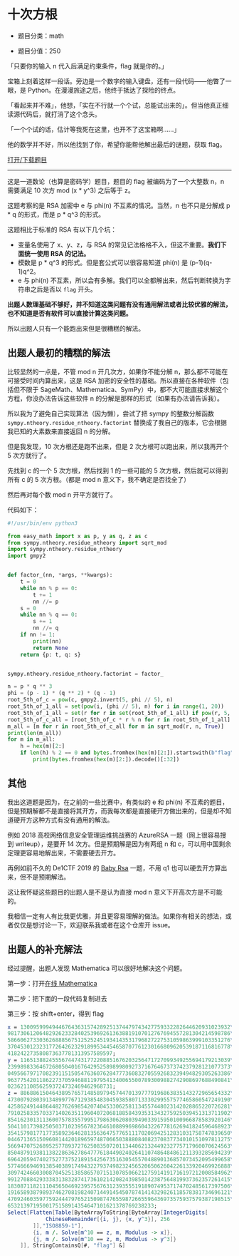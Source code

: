 # 十次方根

- 题目分类：math

- 题目分值：250

「只要你的输入 n 代入后满足约束条件，flag 就是你的。」

宝箱上刻着这样一段话。旁边是一个数字的输入键盘，还有一段代码——他瞥了一眼，是 Python。在漫漫旅途之后，他终于抵达了探险的终点。

「看起来并不难」，他想，「实在不行就一个个试，总能试出来的」。但当他真正细读源代码后，就打消了这个念头。

「一个个试的话，估计等我死在这里，也开不了这宝箱啊……」

他的数学并不好，所以他找到了你，希望你能帮他解出最后的谜题，获取 flag。

[打开/下载题目](src/easy_math.py)

---

这是一道数论（也算是密码学）题目，题目的 flag 被编码为了一个大整数 n，n 需要满足 10 次方 mod (x * y^3) 之后等于 z。

这题考察的是 RSA 加密中 e 与 phi(n) 不互素的情况。当然，n 也不只是分解成 p * q 的形式，而是 p * q^3 的形式。

这题相比于标准的 RSA 有以下几个坑：

- 变量名使用了 x、y、z，与 RSA 的常见记法格格不入，但这不重要。**我们下面统一使用 RSA 的记法。**
- 模数是 p * q^3 的形式。但是套公式可以很容易知道 phi(n) 是 (p-1)(q-1)q^2。
- e 与 phi(n) 不互素，所以会有多解。我们可以全都解出来，然后判断转换为字符串之后是否以 `flag` 开头。

**出题人数理基础不够好，并不知道这类问题有没有通用解法或者比较优雅的解法，也不知道是否有软件可以直接计算这类问题。**

所以出题人只有一个能跑出来但是很糟糕的解法。

## 出题人最初的糟糕的解法

比较显然的一点是，不管 mod n 开几次方，如果你不能分解 n，那么都不可能在可接受时间内算出来，这是 RSA 加密的安全性的基础。所以直接在各种软件（包括但不限于 SageMath、Mathematica、SymPy）中，都不大可能直接求解这个方程，你没办法告诉这些软件 n 的分解是那样的形式（如果有办法请告诉我）。

所以我为了避免自己实现算法（因为懒），尝试了把 sympy 的整数分解函数 `sympy.ntheory.residue_ntheory.factorint` 替换成了我自己的版本，它会根据我已知的大素数来直接返回 n 的分解。

但是我发现，10 次方根还是跑不出来，但是 2 次方根可以跑出来，所以我再开个 5 次方就行了。

先找到 c 的一个 5 次方根，然后找到 1 的一些可能的 5 次方根，然后就可以得到所有 c 的 5 次方根。（都是 mod n 意义下，我不确定是否找全了）

然后再对每个数 mod n 开平方就行了。

代码如下：

```python
#!/usr/bin/env python3

from easy_math import x as p, y as q, z as c
from sympy.ntheory.residue_ntheory import sqrt_mod
import sympy.ntheory.residue_ntheory
import gmpy2


def factor_(nn, *args, **kwargs):
    t = 0
    while nn % p == 0:
        t += 1
        nn //= p
    s = 0
    while nn % q == 0:
        s += 1
        nn //= q
    if nn != 1:
        print(nn)
        return None
    return {p: t, q: s}


sympy.ntheory.residue_ntheory.factorint = factor_

n = p * q ** 3
phi = (p - 1) * (q ** 2) * (q - 1)
root_5th_of_c = pow(c, gmpy2.invert(5, phi // 5), n)
root_5th_of_1_all = set(pow(i, (phi // 5), n) for i in range(1, 20))
root_5th_of_1_all = set(r for r in set(root_5th_of_1_all) if pow(r, 5, n) == 1)
root_5th_of_c_all = [root_5th_of_c * r % n for r in root_5th_of_1_all]
m_all = [m for r in root_5th_of_c_all for m in sqrt_mod(r, n, True)]
print(len(m_all))
for m in m_all:
    h = hex(m)[2:]
    if len(h) % 2 == 0 and bytes.fromhex(hex(m)[2:]).startswith(b"flag"):
        print(bytes.fromhex(hex(m)[2:]).decode()[:32])
```

## 其他

我出这道题是因为，在之前的一些比赛中，有类似的 e 和 phi(n) 不互素的题目，但是预期解都不是直接将其开方，而我每次都是直接硬开方做出来的，但是却不知道硬开方这种方式有没有通用的解法。

例如 2018 高校网络信息安全管理运维挑战赛的 AzureRSA 一题（网上很容易搜到 writeup），是要开 14 次方。但是预期解是因为有两组 n 和 c，可以用中国剩余定理更容易地解出来，不需要硬去开方。

再例如前不久的 De1CTF 2019 的 [Baby Rsa](https://github.com/De1ta-team/De1CTF2019/tree/master/writeup/crypto/Baby%20Rsa) 一题，不用 q1 也可以硬去开方算出来，但不是预期解法。

这让我怀疑这些题目的出题人是不是认为直接 mod n 意义下开高次方是不可能的。

我相信一定有人有比我更优雅，并且更容易理解的做法。如果你有相关的想法，或者仅仅是想讨论一下，欢迎联系我或者在这个仓库开 issue。

## 出题人的补充解法

经过提醒，出题人发现 Mathematica 可以很好地解决这个问题。

第一步：打开[在线 Mathematica](http://develop.open.wolframcloud.com/app/view/newNotebook?ext=nb)

第二步：把下面的一段代码复制进去

第三步：按 shift+enter，得到 flag

```mathematica
x = 130095999494467643631574289251374479743427759332282644620931023932\
9817306120648292623328402539692613638819107012767694557281304214598786\
5866062733036268885675125252451934143531796827227531059863999103351276\
3704530123231772642623291899534454658707761230166809620539187116816778\
418242273580873637781313957589597;
y = 116513882455567447431772208851676203256471727099349255694179213039\
2399898336467268050401676429525898998092737167646737374237928121077373\
0495667971708239115150547636076284777360832705592683239494829305263386\
9637754201186227370594688119795413400655007893009882742908697688490841\
023621108562593724732469462968731;
z = 886886150464389576571485897945744701397779196863835143272965654332\
4730079280391348997767129385483045938580713330299557577465860547249190\
4258624914486448276269854207404533062581134557448023142028865220726281\
7910258335703371402635119604072068188584393531343275925039451313711902\
8541623013113600757835579951798630620803949033915950100966878583920146\
5041101739825050371023956782364610889969860432267781626941824596468923\
3541579817717735892364628135636475776511170206942512831031758747839650\
0446713651509608144201896597487066503888084082370837734010151097811275\
5669470752689525778937276250835072011344062132449232775717960070624563\
8504879193811382286362786477761844902402641107486484861211393285694239\
6964205947402752773752189154256735163054557048890136857073452095499658\
5774666946913854038917494322793749823245652065062604226133920469926888\
3097424660300870452513858657071513078506621275914191716197212008584962\
9912708842933383138328741736102142082439850142387564819937362357261415\
1830871182111045650469239575676312393555191890749537174702485617397506\
1916589387989374627081982407144914545078741414329826118578381734696121\
4709246035977592444797652150987476559872665596436973575937579387198515\
6532139719500175158914354647101621378769238233;
Select[Flatten[Table[ByteArrayToString[ByteArray[IntegerDigits[
			ChineseRemainder[{i, j}, {x, y^3}], 256
		]],"ISO8859-1"],
		{i, m /. Solve[m^10 == z, m, Modulus -> x]},
		{j, m /. Solve[m^10 == z, m, Modulus -> y^3]}
	]], StringContainsQ[#, "flag"] &]
```
